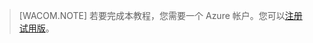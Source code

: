 > [WACOM.NOTE]
> 若要完成本教程，您需要一个 Azure 帐户。您可以<a href="/pricing/1rmb-trial/" target="_blank">注册试用版</a>。

<!--HONumber=41-->
